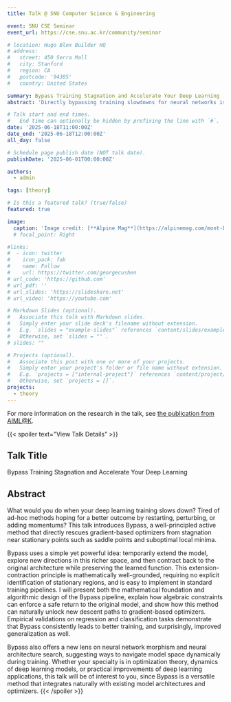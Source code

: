 ```yaml
---
title: Talk @ SNU Computer Science & Engineering

event: SNU CSE Seminar
event_url: https://cse.snu.ac.kr/community/seminar

# location: Hugo Blox Builder HQ
# address:
#   street: 450 Serra Mall
#   city: Stanford
#   region: CA
#   postcode: '94305'
#   country: United States

summary: Bypass Training Stagnation and Accelerate Your Deep Learning
abstract: 'Directly bypassing training slowdowns for neural networks is possible, by temporarily expanding the model with learnable activations, exploring new descent directions, and then contracting back. This strategy can accelerate gradient-based training of deep learning models.'

# Talk start and end times.
#   End time can optionally be hidden by prefixing the line with `#`.
date: '2025-06-18T11:00:00Z'
date_end: '2025-06-18T12:00:00Z'
all_day: false

# Schedule page publish date (NOT talk date).
publishDate: '2025-06-01T00:00:00Z'

authors:
  - admin

tags: [theory]

# Is this a featured talk? (true/false)
featured: true

image:
  caption: 'Image credit: [**Alpine Mag**](https://alpinemag.com/mont-blanc-new-normal-routes/)'
  # focal_point: Right

#links:
#  - icon: twitter
#    icon_pack: fab
#    name: Follow
#    url: https://twitter.com/georgecushen
# url_code: 'https://github.com'
# url_pdf: ''
# url_slides: 'https://slideshare.net'
# url_video: 'https://youtube.com'

# Markdown Slides (optional).
#   Associate this talk with Markdown slides.
#   Simply enter your slide deck's filename without extension.
#   E.g. `slides = "example-slides"` references `content/slides/example-slides.md`.
#   Otherwise, set `slides = ""`.
# slides: ""

# Projects (optional).
#   Associate this post with one or more of your projects.
#   Simply enter your project's folder or file name without extension.
#   E.g. `projects = ["internal-project"]` references `content/project/deep-learning/index.md`.
#   Otherwise, set `projects = []`.
projects:
  - theory
---
```



For more information on the research in the talk, see [the publication from AIML@K](https://aiml-k.github.io/publication/2024tnnls-jung-lee/).

{{< spoiler text="View Talk Details" >}}

## Talk Title

Bypass Training Stagnation and Accelerate Your Deep Learning

## Abstract

What would you do when your deep learning training slows down? Tired of ad-hoc methods hoping for a better outcome by restarting, perturbing, or adding momentums? This talk introduces Bypass, a well-principled active method that directly rescues gradient-based optimizers from stagnation near stationary points such as saddle points and suboptimal local minima.

Bypass uses a simple yet powerful idea: temporarily extend the model, explore new directions in this richer space, and then contract back to the original architecture while preserving the learned function. This extension-contraction principle is mathematically well-grounded, requiring no explicit identification of stationary regions, and is easy to implement in standard training pipelines. I will present both the mathematical foundation and algorithmic design of the Bypass pipeline, explain how algebraic constraints can enforce a safe return to the original model, and show how this method can naturally unlock new descent paths to gradient-based optimizers. Empirical validations on regression and classification tasks demonstrate that Bypass consistently leads to better training, and surprisingly, improved generalization as well.

Bypass also offers a new lens on neural network morphism and neural architecture search, suggesting ways to navigate model space dynamically during training. Whether your specialty is in optimization theory, dynamics of deep learning models, or practical improvements of deep learning applications, this talk will be of interest to you, since Bypass is a versatile method that integrates naturally with existing model architectures and optimizers.
{{< /spoiler >}}

<!-- {{% callout note %}}
Click on the **Slides** button above to view the built-in slides feature.
{{% /callout %}}

Slides can be added in a few ways:

- **Create** slides using Hugo Blox Builder's [_Slides_](https://docs.hugoblox.com/reference/content-types/) feature and link using `slides` parameter in the front matter of the talk file
- **Upload** an existing slide deck to `static/` and link using `url_slides` parameter in the front matter of the talk file
- **Embed** your slides (e.g. Google Slides) or presentation video on this page using [shortcodes](https://docs.hugoblox.com/reference/markdown/).

Further event details, including [page elements](https://docs.hugoblox.com/reference/markdown/) such as image galleries, can be added to the body of this page. -->
